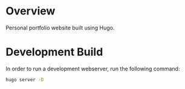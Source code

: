 # Overview
Personal portfolio website built using Hugo.

# Development Build
In order to run a development webserver, run the following command:

```bash
hugo server -D
```